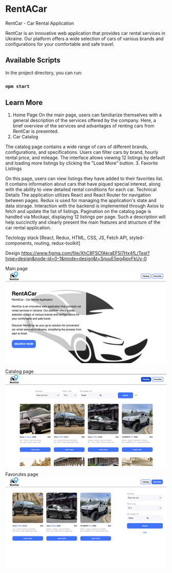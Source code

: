# RentACar

RentCar - Car Rental Application

RentCar is an innovative web application that provides car rental services in Ukraine. Our platform offers a wide selection of cars of various brands and configurations for your comfortable and safe travel.

## Available Scripts

In the project directory, you can run:

### `npm start`


## Learn More

1. Home Page
On the main page, users can familiarize themselves with a general description of the services offered by the company. Here, a brief overview of the services and advantages of renting cars from RentCar is presented.
2. Car Catalog

The catalog page contains a wide range of cars of different brands, configurations, and specifications. Users can filter cars by brand, hourly rental price, and mileage. The interface allows viewing 12 listings by default and loading more listings by clicking the "Load More" button.
3. Favorite Listings

On this page, users can view listings they have added to their favorites list. It contains information about cars that have piqued special interest, along with the ability to view detailed rental conditions for each car.
Technical Details
The application utilizes React and React Router for navigation between pages.
Redux is used for managing the application's state and data storage.
Interaction with the backend is implemented through Axios to fetch and update the list of listings.
Pagination on the catalog page is handled via Mockapi, displaying 12 listings per page.
Such a description will help succinctly and clearly present the main features and structure of the car rental application.

Teclology stack [React, Redux, HTML, CSS, JS, Fetch API, styled-components, routing, redux-toolkit]

Design https://www.figma.com/file/XhC8FSCfAkraEF5l7Hx4fL/Test?type=design&node-id=0-1&mode=design&t=SnuuE5eg4jpvFkUy-0

Main page
![Main page](https://github.com/MaryKuzo/RentACar/raw/main/src/assets/img/view.png)

Catalog page
![Catalog page](https://github.com/MaryKuzo/RentACar/raw/main/src/assets/img/view-2.png)

Favorutes page
![Favorites page](https://github.com/MaryKuzo/RentACar/raw/main/src/assets/img/view-3.png)
